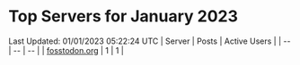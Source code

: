 # Top Servers for January 2023
Last Updated: 01/01/2023 05:22:24 UTC
| Server | Posts | Active Users |
| -- | -- | -- |
| [fosstodon.org](https://fosstodon.org/tags/PowerShell) | 1 | 1 |
